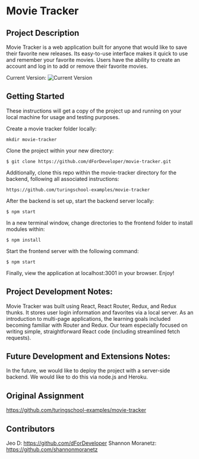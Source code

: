 # Movie Tracker

## Project Description
  Movie Tracker is a web application built for anyone that would like to save their favorite new releases. Its easy-to-use interface makes it quick to use and remember your favorite movies. Users have the ability to create an account and log in to add or remove their favorite movies.

Current Version:
![Current Version](https://i.imgur.com/ZwLBhLO.gifv)

## Getting Started

These instructions will get a copy of the project up and running on your local machine for usage and testing purposes. 

Create a movie tracker folder locally:
```
mkdir movie-tracker
```
Clone the project within your new directory:
```
$ git clone https://github.com/dForDeveloper/movie-tracker.git
```
Additionally, clone this repo within the movie-tracker directory for the backend, following all associated instructions:
```
https://github.com/turingschool-examples/movie-tracker
```
After the backend is set up, start the backend server locally:
```
$ npm start
```
In a new terminal window, change directories to the frontend folder to install modules within:
```
$ npm install
```
Start the frontend server with the following command:
```
$ npm start
```

Finally, view the application at localhost:3001 in your browser. Enjoy!


## Project Development Notes:
Movie Tracker was built using React, React Router, Redux, and Redux thunks. It stores user login information and favorites via a local server. As an introduction to multi-page applications, the learning goals included becoming familiar with Router and Redux. Our team especially focused on writing simple, straightforward React code (including streamlined fetch requests). 

## Future Development and Extensions Notes:
In the future, we would like to deploy the project with a server-side backend. We would like to do this via node.js and Heroku.

## Original Assignment
https://github.com/turingschool-examples/movie-tracker

## Contributors
Jeo D: https://github.com/dForDeveloper
Shannon Moranetz: https://github.com/shannonmoranetz